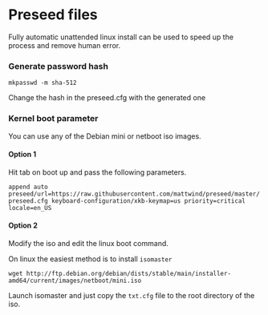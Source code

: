 # Preseed files

Fully automatic unattended linux install can be used to speed up the process and remove human error.

### Generate password hash

`mkpasswd -m sha-512`

Change the hash in the preseed.cfg with the generated one

### Kernel boot parameter

You can use any of the Debian mini or netboot iso images.

#### Option 1 

Hit tab on boot up and pass the following parameters.

`append auto preseed/url=https://raw.githubusercontent.com/mattwind/preseed/master/preseed.cfg keyboard-configuration/xkb-keymap=us priority=critical locale=en_US`

#### Option 2 

Modify the iso and edit the linux boot command.

On linux the easiest method is to install `isomaster`

`wget http://ftp.debian.org/debian/dists/stable/main/installer-amd64/current/images/netboot/mini.iso`

Launch isomaster and just copy the `txt.cfg` file to the root directory of the iso.
